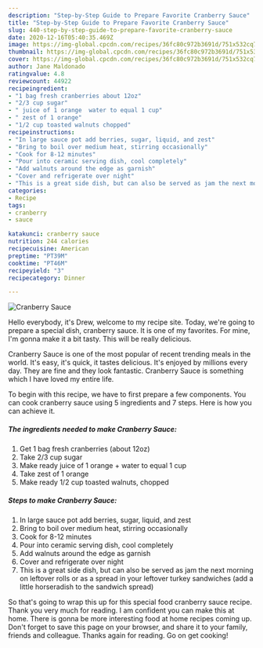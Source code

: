 ```yaml
---
description: "Step-by-Step Guide to Prepare Favorite Cranberry Sauce"
title: "Step-by-Step Guide to Prepare Favorite Cranberry Sauce"
slug: 440-step-by-step-guide-to-prepare-favorite-cranberry-sauce
date: 2020-12-16T05:40:35.469Z
image: https://img-global.cpcdn.com/recipes/36fc80c972b3691d/751x532cq70/cranberry-sauce-recipe-main-photo.jpg
thumbnail: https://img-global.cpcdn.com/recipes/36fc80c972b3691d/751x532cq70/cranberry-sauce-recipe-main-photo.jpg
cover: https://img-global.cpcdn.com/recipes/36fc80c972b3691d/751x532cq70/cranberry-sauce-recipe-main-photo.jpg
author: Jane Maldonado
ratingvalue: 4.8
reviewcount: 44922
recipeingredient:
- "1 bag fresh cranberries about 12oz"
- "2/3 cup sugar"
- " juice of 1 orange  water to equal 1 cup"
- " zest of 1 orange"
- "1/2 cup toasted walnuts chopped"
recipeinstructions:
- "In large sauce pot add berries, sugar, liquid, and zest"
- "Bring to boil over medium heat, stirring occasionally"
- "Cook for 8-12 minutes"
- "Pour into ceramic serving dish, cool completely"
- "Add walnuts around the edge as garnish"
- "Cover and refrigerate over night"
- "This is a great side dish, but can also be served as jam the next morning on leftover rolls or as a spread in your leftover turkey sandwiches (add a little horseradish to the sandwich spread)"
categories:
- Recipe
tags:
- cranberry
- sauce

katakunci: cranberry sauce 
nutrition: 244 calories
recipecuisine: American
preptime: "PT39M"
cooktime: "PT46M"
recipeyield: "3"
recipecategory: Dinner

---
```



![Cranberry Sauce](https://img-global.cpcdn.com/recipes/36fc80c972b3691d/751x532cq70/cranberry-sauce-recipe-main-photo.jpg)

Hello everybody, it's Drew, welcome to my recipe site. Today, we're going to prepare a special dish, cranberry sauce. It is one of my favorites. For mine, I'm gonna make it a bit tasty. This will be really delicious.



Cranberry Sauce is one of the most popular of recent trending meals in the world. It's easy, it's quick, it tastes delicious. It's enjoyed by millions every day. They are fine and they look fantastic. Cranberry Sauce is something which I have loved my entire life.


To begin with this recipe, we have to first prepare a few components. You can cook cranberry sauce using 5 ingredients and 7 steps. Here is how you can achieve it.

<!--inarticleads1-->

##### The ingredients needed to make Cranberry Sauce:

1. Get 1 bag fresh cranberries (about 12oz)
1. Take 2/3 cup sugar
1. Make ready  juice of 1 orange + water to equal 1 cup
1. Take  zest of 1 orange
1. Make ready 1/2 cup toasted walnuts, chopped




<!--inarticleads2-->

##### Steps to make Cranberry Sauce:

1. In large sauce pot add berries, sugar, liquid, and zest
1. Bring to boil over medium heat, stirring occasionally
1. Cook for 8-12 minutes
1. Pour into ceramic serving dish, cool completely
1. Add walnuts around the edge as garnish
1. Cover and refrigerate over night
1. This is a great side dish, but can also be served as jam the next morning on leftover rolls or as a spread in your leftover turkey sandwiches (add a little horseradish to the sandwich spread)




So that's going to wrap this up for this special food cranberry sauce recipe. Thank you very much for reading. I am confident you can make this at home. There is gonna be more interesting food at home recipes coming up. Don't forget to save this page on your browser, and share it to your family, friends and colleague. Thanks again for reading. Go on get cooking!
